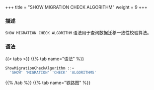 +++
title = "SHOW MIGRATION CHECK ALGORITHM"
weight = 9
+++

### 描述

`SHOW MIGRATION CHECK ALGORITHM` 语法用于查询数据迁移一致性校验算法。
### 语法

{{< tabs >}}
{{% tab name="语法" %}}
```sql
ShowMigrationCheckAlgorithm ::=
  'SHOW' 'MIGRATION' 'CHECK' 'ALGORITHMS'
```
{{% /tab %}}
{{% tab name="铁路图" %}}
<iframe frameborder="0" name="diagram" id="diagram" width="100%" height="100%"></iframe>
{{% /tab %}}
{{< /tabs >}}


### 返回值说明

| 列                        | 说明        |
|--------------------------|-----------|
| type                     | 一致性校验算法类型 |
| supported_database_types | 支持数据库类型   |
| description              | 说明        |
### 示例

- 查询数据迁移一致性校验算法

```sql
SHOW MIGRATION CHECK ALGORITHMS;
```

```sql
mysql> SHOW MIGRATION CHECK ALGORITHMS;
+-------------+--------------------------------------------------------------+----------------------------+
| type        | supported_database_types                                     | description                |
+-------------+--------------------------------------------------------------+----------------------------+
| CRC32_MATCH | MySQL                                                        | Match CRC32 of records.    |
| DATA_MATCH  | SQL92,MySQL,MariaDB,PostgreSQL,openGauss,Oracle,SQLServer,H2 | Match raw data of records. |
+-------------+--------------------------------------------------------------+----------------------------+
2 rows in set (0.03 sec)
```

### 保留字

`SHOW`、`MIGRATION`、`CHECK`、`ALGORITHMS`

### 相关链接

- [保留字](/cn/user-manual/shardingsphere-proxy/distsql/syntax/reserved-word/)